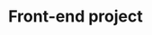 ---
title: "Front-end project"
excerpt: "A project for extracting handwriting style from images
<br/><img src='/images/dda4210_handwriting.png'> "
collection: projects
---